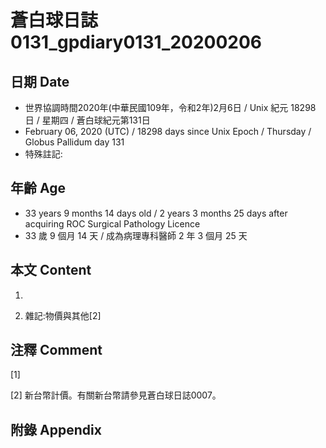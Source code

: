 # 蒼白球日誌0131_gpdiary0131_20200206 #

## 日期 Date ##

* 世界協調時間2020年(中華民國109年，令和2年)2月6日 / Unix 紀元 18298 日 / 星期四 / 蒼白球紀元第131日
* February 06, 2020 (UTC) / 18298 days since Unix Epoch / Thursday / Globus Pallidum day 131
* 特殊註記:

## 年齡 Age ##

* 33 years 9 months 14 days old / 2 years 3 months 25 days after acquiring ROC Surgical Pathology Licence
* 33 歲 9 個月 14 天 / 成為病理專科醫師 2 年 3 個月 25 天

## 本文 Content ##

1. 

    
2. 雜記:物價與其他[2]

    

## 注釋 Comment ##

[1] 


[2] 新台幣計價。有關新台幣請參見蒼白球日誌0007。



## 附錄 Appendix ##

